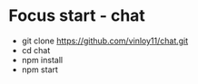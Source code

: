 # Focus start - chat
- git clone https://github.com/vinloy11/chat.git
- cd chat
- npm install
- npm start
